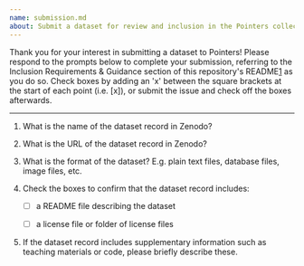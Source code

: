 ```yaml
---
name: submission.md
about: Submit a dataset for review and inclusion in the Pointers collection
---
```


Thank you for your interest in submitting a dataset to Pointers!
Please respond to the prompts below to complete your submission,
referring to the Inclusion Requirements & Guidance section of this
repository's README[1] as you do so.
Check boxes by adding an 'x' between the square brackets at the start of each point
(i.e. [x]),
or submit the issue and check off the boxes afterwards.

---

1. What is the name of the dataset record in Zenodo?


2. What is the URL of the dataset record in Zenodo?


3. What is the format of the dataset? E.g. plain text files, database files, image files, etc.


4. Check the boxes to confirm that the dataset record includes:

    - [ ] a README file describing the dataset
    - [ ] a license file or folder of license files


5. If the dataset record includes supplementary information such as teaching materials or code, please briefly describe these.



[1]: https://github.com/carpentries/pointers#inclusion-requirements-and-guidance
